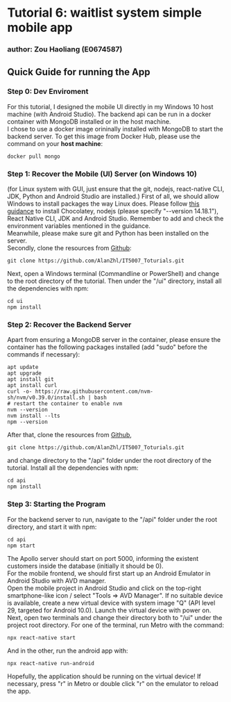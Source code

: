 # Tutorial 6: waitlist system simple mobile app
### author: Zou Haoliang (E0674587)


## Quick Guide for running the App

### Step 0: Dev Enviroment
For this tutorial, I designed the mobile UI directly in my Windows 10 host machine (with Android Studio). The backend api can be run in a docker container with MongoDB installed or in the host machine.  
I chose to use a docker image orininally installed with MongoDB to start the backend server. To get this image from Docker Hub, please use the command on your **host machine**:
```
docker pull mongo
```

### Step 1: Recover the Mobile (UI) Server (on Windows 10)
(for Linux system with GUI, just ensure that the git, nodejs, react-native CLI, JDK, Python and Android Studio are installed.)
First of all, we should allow Windows to install packages the way Linux does. Please follow [this guidance](https://dev-yakuza.posstree.com/en/react-native/install-on-windows/#nodejs) to install Chocolatey, nodejs (please specify "--version 14.18.1"), React Native CLI, JDK and Android Studio.  Remember to add and check the environment variables mentioned in the guidance.  
Meanwhile, please make sure git and Python has been installed on the server.  
Secondly, clone the resources from [Github](https://github.com/AlanZhl/IT5007_Toturials.git):
```
git clone https://github.com/AlanZhl/IT5007_Toturials.git
```
Next, open a Windows terminal (Commandline or PowerShell) and change to the root directory of the tutorial. Then under the "/ui" directory, install all the dependencies with npm:
```
cd ui
npm install
```

### Step 2: Recover the Backend Server
Apart from ensuring a MongoDB server in the container, please ensure the container has the following packages installed (add "sudo" before the commands if necessary):
```
apt update
apt upgrade
apt install git
apt install curl
curl -o- https://raw.githubusercontent.com/nvm-sh/nvm/v0.39.0/install.sh | bash
# restart the container to enable nvm
nvm --version
nvm install --lts
npm --version
```
After that, clone the resources from [Github](https://github.com/AlanZhl/IT5007_Toturials.git),
```
git clone https://github.com/AlanZhl/IT5007_Toturials.git
```
and change directory to the "/api" folder under the root directory of the tutorial. Install all the dependencies with npm:
```
cd api
npm install
```

### Step 3: Starting the Program
For the backend server to run, navigate to the "/api" folder under the root directory, and start it with npm:
```
cd api
npm start
```
The Apollo server should start on port 5000, informing the existent customers inside the database (initially it should be 0).  
For the mobile frontend, we should first start up an Android Emulator in Android Studio with AVD manager.  
Open the mobile project in Android Studio and click on the top-right smartphone-like icon / select "Tools => AVD Manager". If no suitable device is available, create a new virtual device with system image "Q" (API level 29, targeted for Android 10.0). Launch the virtual device with power on.  
Next, open two terminals and change their directory both to "/ui" under the project root directory. For one of the terminal, run Metro with the command:
```
npx react-native start
```
And in the other, run the android app with:
```
npx react-native run-android
```
Hopefully, the application should be running on the virtual device! If necessary, press "r" in Metro or double click "r" on the emulator to reload the app.